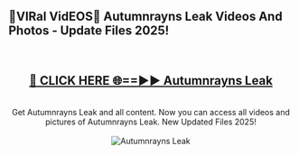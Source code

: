 <h2>🔴VIRal VidEOS🔴 Autumnrayns Leak Videos And Photos - Update Files 2025!</h2>
<br>
<div align="center">
<h2><a href="https://virallinks.top/odZfE0" rel="nofollow">🔴 CLICK HERE 🌐==►► Autumnrayns Leak</a></h2>
<br>
Get Autumnrayns Leak and all content. Now you can access all videos and pictures of Autumnrayns Leak. New Updated Files 2025!
<br>
<br>
<a href="https://virallinks.top/odZfE0" rel="nofollow" data-target="animated-image.originalLink"><img src="https://i.imgur.com/dJHk4Zq.gif)" alt="Autumnrayns Leak" style="max-width: 100%; display: inline-block;" data-target="animated-image.originalImage"></a>
</div>
<br>
